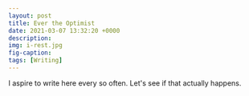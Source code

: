 ```yaml
---
layout: post
title: Ever the Optimist
date: 2021-03-07 13:32:20 +0000
description: 
img: i-rest.jpg
fig-caption: 
tags: [Writing]
---
```

I aspire to write here every so often. Let's see if that actually happens.